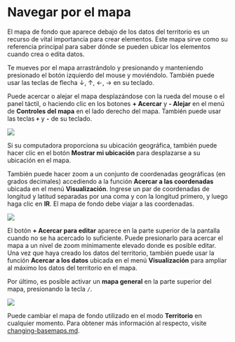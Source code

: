 # Navegar por el mapa

El mapa de fondo que aparece debajo de los datos del territorio es un recurso de vital importancia para crear elementos. Este mapa sirve como su referencia principal para saber dónde se pueden ubicar los elementos cuando crea o edita datos.&#x20;

Te mueves por el mapa arrastrándolo y presionando y manteniendo presionado el botón izquierdo del mouse y moviéndolo. También puede usar las teclas de flecha ↓, ↑, ←, → en su teclado.&#x20;

Puede acercar o alejar el mapa desplazándose con la rueda del mouse o el panel táctil, o haciendo clic en los botones **+ Acercar** y **- Alejar** en el menú de **Controles del mapa** en el lado derecho del mapa. También puede usar las teclas **`+`** y **`-`** de su teclado.

![](../../../.gitbook/assets/Md-territory\_navigating-01.jpg)

Si su computadora proporciona su ubicación geográfica, también puede hacer clic en el botón <img src="https://lh3.googleusercontent.com/FQtHbTb6AC4XLssfexdunzFqyxmksQan5SEjFbsgQETz7-YSRdA5CDiHRaOegrSG8eKfAUnQjrhishAEXT0QXNUA0I6aTEqzDAoeeD5PIUMv9Og9YiKaLbhRcYYs5UyamuKZ-xwG" alt="" data-size="line">**Mostrar mi ubicación** para desplazarse a su ubicación en el mapa.&#x20;

También puede hacer zoom a un conjunto de coordenadas geográficas (en grados decimales) accediendo a la función **Acercar a las coordenadas** ubicada en el menú **Visualización**. Ingrese un par de coordenadas de longitud y latitud separadas por una coma y con la longitud primero, y luego haga clic en **IR**. El mapa de fondo debe viajar a las coordenadas.

![](../../../.gitbook/assets/Md-territory\_navigating-02.jpg)

El botón **+ Acercar para editar** aparece en la parte superior de la pantalla cuando no se ha acercado lo suficiente. Puede presionarlo para acercar el mapa a un nivel de zoom mínimamente elevado donde es posible editar. Una vez que haya creado los datos del territorio, también puede usar la función **Acercar a los datos** ubicada en el menú **Visualización** para ampliar al máximo los datos del territorio en el mapa.&#x20;

Por último, es posible activar un **mapa general** en la parte superior del mapa, presionando la tecla `/`.

![](../../../.gitbook/assets/Md-territory\_navigating-03.jpg)

Puede cambiar el mapa de fondo utilizado en el modo **Territorio** en cualquier momento. Para obtener más información al respecto, visite [changing-basemaps.md](changing-basemaps.md "mention").
